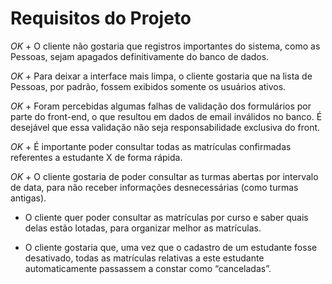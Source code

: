 # Requisitos do Projeto

*OK* + O cliente não gostaria que registros importantes do sistema, como as Pessoas, sejam apagados definitivamente do banco de dados.

*OK* + Para deixar a interface mais limpa, o cliente gostaria que na lista de Pessoas, por padrão, fossem exibidos somente os usuários ativos.

*OK* + Foram percebidas algumas falhas de validação dos formulários por parte do front-end, o que resultou em dados de email inválidos no banco. É desejável que essa validação não seja responsabilidade exclusiva do front.

*OK* + É importante poder consultar todas as matrículas confirmadas referentes a estudante X de forma rápida.

*OK* + O cliente gostaria de poder consultar as turmas abertas por intervalo de data, para não receber informações desnecessárias (como turmas antigas).

+ O cliente quer poder consultar as matrículas por curso e saber quais delas estão lotadas, para organizar melhor as matrículas.

+ O cliente gostaria que, uma vez que o cadastro de um estudante fosse desativado, todas as matrículas relativas a este estudante automaticamente passassem a constar como “canceladas”.
